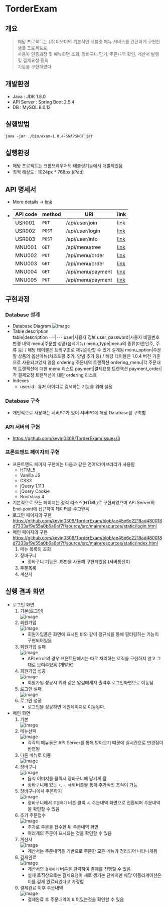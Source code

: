 # TorderExam
## 개요
> 해당 프로젝트는 (주)티오더의 기본적인 태블릿 메뉴 서비스를 간단하게 구현한 샘플 프로젝트로  
> 사용자 인증과정 및 메뉴화면 조회, 장바구니 담기, 주문내역 확인, 계산서 발행 및 결제요청 등의  
> 기능을 구현하였다.
## 개발환경
- Java : JDK 1.8.0
- API Server : Spring Boot 2.5.4
- DB : MySQL 8.0.12
## 실행방법
```
java -jar ./bin/exam-1.0.4-SNAPSHOT.jar
```
## 실행환경
- 해당 프로젝트는 크롬브라우저의 태블릿기능에서 개발되었음
- 최적 해상도 : 1024px * 768px (iPad)
## API 명세서
- More details -> [link](https://github.com/kevin0309/TorderExam/blob/main/docs/API_DOC.md)
- API code|method|URI|link
    ---|---|---|---
    USR001|`PUT`|/api/user/join|[link](https://github.com/kevin0309/TorderExam/blob/main/docs/API_DOC.md#USR001)
    USR002|`POST`|/api/user/login|[link](https://github.com/kevin0309/TorderExam/blob/main/docs/API_DOC.md#USR002)
    USR003|`POST`|/api/user/info|[link](https://github.com/kevin0309/TorderExam/blob/main/docs/API_DOC.md#USR003)
    MNU001|`GET`|/api/menu/tree|[link](https://github.com/kevin0309/TorderExam/blob/main/docs/API_DOC.md#MNU001)
    MNU002|`PUT`|/api/menu/order|[link](https://github.com/kevin0309/TorderExam/blob/main/docs/API_DOC.md#MNU002)
    MNU003|`GET`|/api/menu/order|[link](https://github.com/kevin0309/TorderExam/blob/main/docs/API_DOC.md#MNU003)
    MNU004|`GET`|/api/menu/payment|[link](https://github.com/kevin0309/TorderExam/blob/main/docs/API_DOC.md#MNU004)
    MNU005|`PUT`|/api/menu/payment|[link](https://github.com/kevin0309/TorderExam/blob/main/docs/API_DOC.md#MNU005)
## 구현과정
### Database 설계
- Database Diagram
    ![image](https://github.com/kevin0309/TorderExam/blob/main/docs/ERD.JPG?raw=true)
- Table description  
    table|description
    ---|---
    user|사용자 정보
    user_password|사용자 비밀번호 변경 내역
    menu|주문할 상품(음식메뉴)
    menu_type|menu의 종류(마른안주, 주류 등) / 해당 테이블은 트리구조로 재귀순환할 수 있게 설계됨
    menu_option|주문할 상품의 옵션메뉴(치즈토핑 추가, 양념 추가 등) / 해당 테이블은 1.0.4 버전 기준으로 사용되고있지 않음
    ordering|주문내역 트랜잭션
    ordering_menu|각 주문내역 트랜잭션에 대한 menu 리스트
    payment|결제요청 트랜잭션
    payment_order|각 결제요청 트랜잭션에 대한 ordering 리스트
- Indexes
    - user.id : 유저 아이디로 검색하는 기능을 위해 설정
### Database 구축
- 개인적으로 사용하는 서버PC가 있어 서버PC에 해당 Database를 구축함
### API 서버의 구현
- https://github.com/kevin0309/TorderExam/issues/3
### 프론트엔드 페이지의 구현
- 프론트엔드 페이지 구현에는 다음과 같은 언어/라이브러리가 사용됨
    - HTML5
    - Vanilla JS
    - CSS3
    - jQuery 1.11.1
    - jQuery Cookie
    - Bootstrap 4
- 기본적으로 모든 페이지는 정적 리소스(HTML)로 구현되었으며 API Server의 End-point에 접근하여 데이터를 주고받음
- 로그인 페이지의 구현
    https://github.com/kevin0309/TorderExam/blob/ae45e6c2218ad480018d7333af9e55a0b6a6ef7f/source/src/main/resources/static/login.html
- 메인 페이지의 구현
    https://github.com/kevin0309/TorderExam/blob/ae45e6c2218ad480018d7333af9e55a0b6a6ef7f/source/src/main/resources/static/index.html
    1. 메뉴 목록의 조회
    2. 장바구니
       - 장바구니 기능은 JS만을 사용해 구현되었음 (서버통신X)
    3. 주문목록
    4. 계산서
## 실행 결과 화면
- 로그인 화면
    1. 기본(로그인)  
        ![image](https://github.com/kevin0309/TorderExam/blob/main/docs/%EA%B2%B0%EA%B3%BC%ED%99%94%EB%A9%B4/%EB%A1%9C%EA%B7%B8%EC%9D%B8%ED%99%94%EB%A9%B4/1-%EA%B8%B0%EB%B3%B8.JPG?raw=true)
    2. 회원가입  
        ![image](https://github.com/kevin0309/TorderExam/blob/main/docs/%EA%B2%B0%EA%B3%BC%ED%99%94%EB%A9%B4/%EB%A1%9C%EA%B7%B8%EC%9D%B8%ED%99%94%EB%A9%B4/2-%ED%9A%8C%EC%9B%90%EA%B0%80%EC%9E%85.JPG?raw=true)
        - 회원가입폼은 화면에 표시된 바와 같이 정규식을 통해 필터링하는 기능이 구현되어있음
    3. 회원가입 실패  
        ![image](https://github.com/kevin0309/TorderExam/blob/main/docs/%EA%B2%B0%EA%B3%BC%ED%99%94%EB%A9%B4/%EB%A1%9C%EA%B7%B8%EC%9D%B8%ED%99%94%EB%A9%B4/3-%ED%9A%8C%EC%9B%90%EA%B0%80%EC%9E%85%EC%8B%A4%ED%8C%A8.JPG?raw=true)
        - API error의 경우 프론트단에서는 따로 처리하는 로직을 구현하지 않고 그대로 보여주었음 (개발용)
    4. 회원가입 성공  
        ![image](https://github.com/kevin0309/TorderExam/blob/main/docs/%EA%B2%B0%EA%B3%BC%ED%99%94%EB%A9%B4/%EB%A1%9C%EA%B7%B8%EC%9D%B8%ED%99%94%EB%A9%B4/4-%ED%9A%8C%EC%9B%90%EA%B0%80%EC%9E%85%20%EC%84%B1%EA%B3%B5%EB%A9%94%EC%8B%9C%EC%A7%80.JPG?raw=true)
        - 회원가입 성공시 위와 같은 알림메세지 출력후 로그인화면으로 이동됨
    5. 로그인 실패  
        ![image](https://github.com/kevin0309/TorderExam/blob/main/docs/%EA%B2%B0%EA%B3%BC%ED%99%94%EB%A9%B4/%EB%A1%9C%EA%B7%B8%EC%9D%B8%ED%99%94%EB%A9%B4/5-%EB%A1%9C%EA%B7%B8%EC%9D%B8%EC%8B%A4%ED%8C%A8.JPG?raw=true)
    6. 로그인 성공  
        - 로그인을 성공하면 메인페이지로 이동된다.
- 메인 화면
    1. 기본  
        ![image](https://github.com/kevin0309/TorderExam/blob/main/docs/%EA%B2%B0%EA%B3%BC%ED%99%94%EB%A9%B4/%EB%A9%94%EC%9D%B8%ED%99%94%EB%A9%B4/1-%EA%B8%B0%EB%B3%B8.JPG?raw=true)
    2. 메뉴선택  
        ![image](https://github.com/kevin0309/TorderExam/blob/main/docs/%EA%B2%B0%EA%B3%BC%ED%99%94%EB%A9%B4/%EB%A9%94%EC%9D%B8%ED%99%94%EB%A9%B4/2-%EB%A9%94%EB%89%B4%EC%84%A0%ED%83%9D.JPG?raw=true)
        - 각각의 메뉴들은 API Server를 통해 받아오기 떄문에 실시간으로 변경점이 반영됨
    3. 다른 메뉴로 이동  
        ![image](https://github.com/kevin0309/TorderExam/blob/main/docs/%EA%B2%B0%EA%B3%BC%ED%99%94%EB%A9%B4/%EB%A9%94%EC%9D%B8%ED%99%94%EB%A9%B4/3-%EB%8B%A4%EB%A5%B8%EB%A9%94%EB%89%B4%EC%9D%B4%EB%8F%99.JPG?raw=true)
    4. 장바구니  
        ![image](https://github.com/kevin0309/TorderExam/blob/main/docs/%EA%B2%B0%EA%B3%BC%ED%99%94%EB%A9%B4/%EB%A9%94%EC%9D%B8%ED%99%94%EB%A9%B4/4-%EC%9E%A5%EB%B0%94%EA%B5%AC%EB%8B%88%EC%97%90%20%EB%8B%B4%EA%B8%B0.JPG?raw=true)
        - 음식 이미지를 클릭시 장바구니에 담기게 됨
        - 장바구니에 있는 `+`, `-`, `삭제` 버튼을 통해 추가적인 조작이 가능
    5. 장바구니에서 주문하기  
        ![image](https://github.com/kevin0309/TorderExam/blob/main/docs/%EA%B2%B0%EA%B3%BC%ED%99%94%EB%A9%B4/%EB%A9%94%EC%9D%B8%ED%99%94%EB%A9%B4/5-%EC%A3%BC%EB%AC%B8%ED%95%98%EA%B8%B0.JPG?raw=true)
        - 장바구니에서 `주문하기` 버튼 클릭 시 주문내역 화면으로 전환되며 주문내역을 확인할 수 있음
    6. 추가 주문접수  
        ![image](https://github.com/kevin0309/TorderExam/blob/main/docs/%EA%B2%B0%EA%B3%BC%ED%99%94%EB%A9%B4/%EB%A9%94%EC%9D%B8%ED%99%94%EB%A9%B4/6-%EC%B6%94%EA%B0%80%20%EC%A3%BC%EB%AC%B8%EC%A0%91%EC%88%98.JPG?raw=true)
        - 추가로 주문을 접수한 뒤 주문내역 화면
        - 여러개의 주문이 표시되는 것을 확인할 수 있음
    7. 계산서  
        ![image](https://github.com/kevin0309/TorderExam/blob/main/docs/%EA%B2%B0%EA%B3%BC%ED%99%94%EB%A9%B4/%EB%A9%94%EC%9D%B8%ED%99%94%EB%A9%B4/7-%EA%B3%84%EC%82%B0%EC%84%9C%20%ED%99%95%EC%9D%B8.JPG?raw=true)
        - 계산서는 주문내역을 기반으로 주문한 모든 메뉴가 정리되어 나타나게됨
    8. 결제완료  
        ![image](https://github.com/kevin0309/TorderExam/blob/main/docs/%EA%B2%B0%EA%B3%BC%ED%99%94%EB%A9%B4/%EB%A9%94%EC%9D%B8%ED%99%94%EB%A9%B4/8-%EA%B2%B0%EC%A0%9C%EC%99%84%EB%A3%8C.JPG?raw=true)
        - 계산서의 `결제하기` 버튼을 클릭하여 결제를 진행할 수 있음
        - 실제 로직상으로는 결제요청이 새로 생기는 단계지만 해당 어플리케이션은 이를 결제 완료되었다고 가정함
    9. 결제완료 이후 주문내역  
        ![image](https://github.com/kevin0309/TorderExam/blob/main/docs/%EA%B2%B0%EA%B3%BC%ED%99%94%EB%A9%B4/%EB%A9%94%EC%9D%B8%ED%99%94%EB%A9%B4/9-%EA%B2%B0%EC%A0%9C%EC%99%84%EB%A3%8C%20%EC%9D%B4%ED%9B%84%20%EC%A3%BC%EB%AC%B8%EB%82%B4%EC%97%AD.JPG?raw=true)
        - 결제완료 후 주문내역이 비어있는것을 확인할 수 있음
